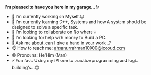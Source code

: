 **I'm pleased to have you here in my garage...✨**

<!--
**ahsanurrahman-sayem/ahsanurrahman-sayem** is a ✨ _special_ ✨ repository because its `README.md` (this file) appears on your GitHub profile.-->

<!--Here are some ideas to get you --started:-->

- 🔭 I’m currently working on Myself.😌
- 🌱 I’m currently learning C++, Systems and how A system should be designed to solve a specific task.
- 👯 I’m looking to collaborate on No where 💀
- 🤔 I’m looking for help with money to Build a PC.
- 💬 Ask me about, can I give a hand in your work...?
- 📫 How to reach me: ahsanurrahman10000@icooud.com
- 😄 Pronouns: He/Him (Man)
- ⚡ Fun fact: Using my iPhone to practice programming and logic building's...🙃
